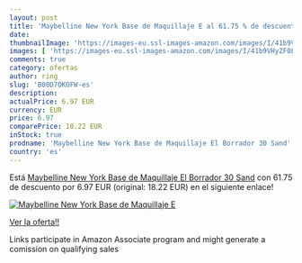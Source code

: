 ```yaml
---
layout: post
title: 'Maybelline New York Base de Maquillaje E al 61.75 % de descuento'
date: 
thumbnailImage: 'https://images-eu.ssl-images-amazon.com/images/I/41b9VHyZF0L._SL200_.jpg'
images: [ 'https://images-eu.ssl-images-amazon.com/images/I/41b9VHyZF0L._SL200_.jpg' ]
comments: true
category: ofertas
author: ring
slug: 'B00D7OKOFW-es'
description:
actualPrice: 6.97 EUR
currency: EUR
price: 6.97
comparePrice: 18.22 EUR
inStock: true
prodname: 'Maybelline New York Base de Maquillaje El Borrador 30 Sand'
country: 'es'
---
```


Está [Maybelline New York Base de Maquillaje El Borrador 30 Sand](https://www.amazon.es/dp/B00D7OKOFW/?tag=tolees-21) con 61.75 de descuento por 6.97 EUR (original: 18.22 EUR) en el siguiente enlace!

[![Maybelline New York Base de Maquillaje E](https://images-eu.ssl-images-amazon.com/images/I/41b9VHyZF0L._SL200_.jpg)](https://www.amazon.es/dp/B00D7OKOFW/?tag=tolees-21)

[Ver la oferta!!](https://www.amazon.es/dp/B00D7OKOFW/?tag=tolees-21)

Links participate in Amazon Associate program and might generate a comission on qualifying sales


